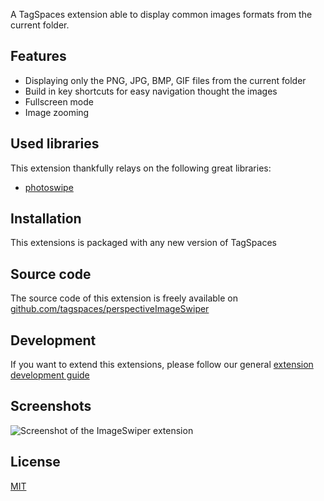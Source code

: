 A TagSpaces extension able to display common images formats from the current folder.

## Features

* Displaying only the PNG, JPG, BMP, GIF files from the current folder
* Build in key shortcuts for easy navigation thought the images
* Fullscreen mode
* Image zooming

## Used libraries
This extension thankfully relays on the following great libraries:

* [photoswipe](http://photoswipe.com/)

## Installation

This extensions is packaged with any new version of TagSpaces

## Source code

The source code of this extension is freely available on [github.com/tagspaces/perspectiveImageSwiper](https://github.com/tagspaces/perspectiveImageSwiper/)

## Development

If you want to extend this extensions, please follow our general [extension development guide](https://www.tagspaces.org/documentation/extension-development-guide)

## Screenshots

![Screenshot of the ImageSwiper extension](https://www.tagspaces.org/extensions/perspectiveImageSwiper/perspectiveImageSwiper-screenshot.png)

## License

[MIT](https://github.com/tagspaces/perspectiveImageSwiper/blob/master/LICENSE.txt)


